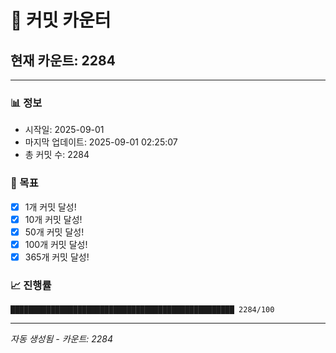 # 🔢 커밋 카운터

## 현재 카운트: 2284

---

### 📊 정보
- 시작일: 2025-09-01
- 마지막 업데이트: 2025-09-01 02:25:07
- 총 커밋 수: 2284

### 🎯 목표
- [x] 1개 커밋 달성!
- [x] 10개 커밋 달성!
- [x] 50개 커밋 달성!
- [x] 100개 커밋 달성!
- [x] 365개 커밋 달성!

### 📈 진행률
```
██████████████████████████████████████████████████ 2284/100
```

---
*자동 생성됨 - 카운트: 2284*
